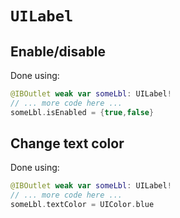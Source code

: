 # `UILabel`

## Enable/disable

Done using:

```swift
@IBOutlet weak var someLbl: UILabel!
// ... more code here ...
someLbl.isEnabled = {true,false}
```

## Change text color

Done using:

```swift
@IBOutlet weak var someLbl: UILabel!
// ... more code here ...
someLbl.textColor = UIColor.blue
```
